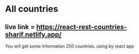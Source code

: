 # All countries


## live link = https://react-rest-countries-sharif.netlify.app/

You will get some information 250 countries. using by react app
